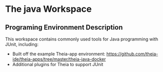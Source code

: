 # The java Workspace

## Programing Environment Description

This workspace contains commonly used tools for Java programming with JUnit, including:

* Built off the example Theia-app environment: https://github.com/theia-ide/theia-apps/tree/master/theia-java-docker
* Additional plugins for Theia to support JUnit
